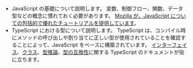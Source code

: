 - JavaScript の基礎について説明します。 変数、制御フロー、関数、データ型などの概念に慣れておく必要があります。 [Mozilla が、JavaScript についての包括的で優れたチュートリアルを提供しています](https://developer.mozilla.org/docs/Web/JavaScript/Guide/Introduction)。
- TypeScript における型について説明します。 TypeScript は、コンパイル時にメソッドの呼び出しや割り当てに正しい型が使用されていることを確認することによって、JavaScript をベースに構築されています。 [インターフェイス](https://www.typescriptlang.org/docs/handbook/interfaces.html)、[クラス](https://www.typescriptlang.org/docs/handbook/classes.html)、[型推論](https://www.typescriptlang.org/docs/handbook/type-inference.html)、[型の互換性](https://www.typescriptlang.org/docs/handbook/type-compatibility.html)に関する TypeScript のドキュメントが役に立ちます。
